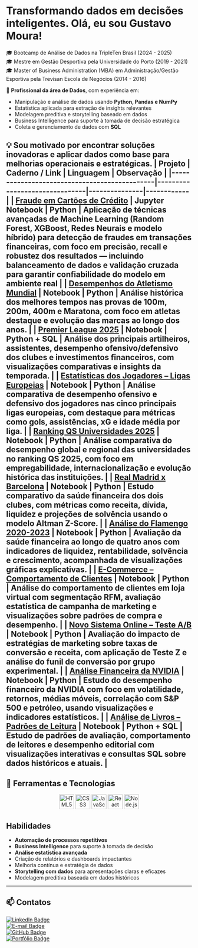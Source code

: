 # Transformando dados em decisões inteligentes. Olá, eu sou Gustavo Moura!

🎓 Bootcamp de Análise de Dados na TripleTen Brasil (2024 - 2025)  
🎓 Mestre em Gestão Desportiva pela Universidade do Porto (2019 - 2021)  
🎓 Master of Business Administration (MBA) em Administração/Gestão Esportiva pela Trevisan Escola de Negócios (2014 - 2016)  

💼 **Profissional da área de Dados**, com experiência em:  
- Manipulação e análise de dados usando **Python, Pandas e NumPy**  
- Estatística aplicada para extração de insights relevantes  
- Modelagem preditiva e storytelling baseado em dados  
- Business Intelligence para suporte à tomada de decisão estratégica  
- Coleta e gerenciamento de dados com **SQL**  

💡 Sou motivado por encontrar soluções inovadoras e aplicar **dados** como base para melhorias operacionais e estratégicas.
| Projeto                                       | Caderno / Link                | Linguagem     | Observação |
|----------------------------------------------|-------------------------------|---------------|------------|
| [Fraude em Cartões de Crédito](https://github.com/GHSMoura/Fraude-em-cartoes-de-credito-) | Jupyter Notebook              | Python        | Aplicação de técnicas avançadas de Machine Learning (Random Forest, XGBoost, Redes Neurais e modelo híbrido) para detecção de fraudes em transações financeiras, com foco em precisão, recall e robustez dos resultados — incluindo balanceamento de dados e validação cruzada para garantir confiabilidade do modelo em ambiente real |
| [Desempenhos do Atletismo Mundial](https://github.com/GHSMoura/Melhores-desempenhos-do-atletismo-mundial) | Notebook                      | Python        | Análise histórica dos melhores tempos nas provas de 100m, 200m, 400m e Maratona, com foco em atletas destaque e evolução das marcas ao longo dos anos. |
| [Premier League 2025](https://github.com/GHSMoura/Premier-League-2025) | Notebook                      | Python + SQL  | Análise dos principais artilheiros, assistentes, desempenho ofensivo/defensivo dos clubes e investimentos financeiros, com visualizações comparativas e insights da temporada. |
| [Estatísticas dos Jogadores – Ligas Europeias](https://github.com/GHSMoura/Estat-sticas-de-todos-os-jogadores-de-futebol-nas-5-principais-ligas-24-25---Projeto-3) | Notebook                      | Python        | Análise comparativa de desempenho ofensivo e defensivo dos jogadores nas cinco principais ligas europeias, com destaque para métricas como gols, assistências, xG e idade média por liga. |
| [Ranking QS Universidades 2025](https://github.com/GHSMoura/Ranking-Mundial-de-Universidades-QS-2025) | Notebook                      | Python        | Análise comparativa do desempenho global e regional das universidades no ranking QS 2025, com foco em empregabilidade, internacionalização e evolução histórica das instituições. |
| [Real Madrid x Barcelona](https://github.com/GHSMoura/Analise_RealMadrid_Barcelona) | Notebook                      | Python        | Estudo comparativo da saúde financeira dos dois clubes, com métricas como receita, dívida, liquidez e projeções de solvência usando o modelo Altman Z-Score. |
| [Análise do Flamengo 2020-2023](https://github.com/GHSMoura/Analise_Flamengo_20-23) | Notebook                      | Python        | Avaliação da saúde financeira ao longo de quatro anos com indicadores de liquidez, rentabilidade, solvência e crescimento, acompanhada de visualizações gráficas explicativas. |
| [E-Commerce – Comportamento de Clientes](https://github.com/GHSMoura/E-Commerce-) | Notebook                      | Python        | Análise do comportamento de clientes em loja virtual com segmentação RFM, avaliação estatística de campanha de marketing e visualizações sobre padrões de compra e desempenho. |
| [Novo Sistema Online – Teste A/B](https://github.com/GHSMoura/Novo_Sistema_Online) | Notebook                      | Python        | Avaliação do impacto de estratégias de marketing sobre taxas de conversão e receita, com aplicação de Teste Z e análise do funil de conversão por grupo experimental. |
| [Análise Financeira da NVIDIA](https://github.com/GHSMoura/Analise_Livros) | Notebook                      | Python        | Estudo do desempenho financeiro da NVIDIA com foco em volatilidade, retornos, médias móveis, correlação com S&P 500 e petróleo, usando visualizações e indicadores estatísticos. |
| [Análise de Livros – Padrões de Leitura](https://github.com/GHSMoura/Analise_Livros) | Notebook                      | Python + SQL  | Estudo de padrões de avaliação, comportamento de leitores e desempenho editorial com visualizações interativas e consultas SQL sobre dados históricos e atuais. |
---

## 💼 Ferramentas e Tecnologias

<p align="center">
  <img src="https://cdn.jsdelivr.net/gh/devicons/devicon/icons/html5/html5-original.svg" alt="HTML5" width="40" height="40"/>
  <img src="https://cdn.jsdelivr.net/gh/devicons/devicon/icons/css3/css3-original.svg" alt="CSS3" width="40" height="40"/>
  <img src="https://cdn.jsdelivr.net/gh/devicons/devicon/icons/javascript/javascript-original.svg" alt="JavaScript" width="40" height="40"/>
  <img src="https://cdn.jsdelivr.net/gh/devicons/devicon/icons/react/react-original.svg" alt="React" width="40" height="40"/>
  <img src="https://cdn.jsdelivr.net/gh/devicons/devicon/icons/nodejs/nodejs-original.svg" alt="Node.js" width="40" height="40"/>
</p>

## Habilidades  
- **Automação de processos repetitivos**  
- **Business Intelligence** para suporte à tomada de decisão  
- **Análise estatística avançada**  
- Criação de relatórios e dashboards impactantes  
- Melhoria contínua e estratégia de dados  
- **Storytelling com dados** para apresentações claras e eficazes  
- Modelagem preditiva baseada em dados históricos  

---

## 📫 Contatos  

[![LinkedIn Badge](https://img.shields.io/badge/LinkedIn-0077B5?style=for-the-badge&logo=linkedin&logoColor=white)](https://www.linkedin.com/in/mourahsgustavo/)  
[![E-mail Badge](https://img.shields.io/badge/-Email-D14836?style=for-the-badge&logo=gmail&logoColor=white)](mailto:guga.h.s.moura@gmail.com)  
[![GitHub Badge](https://img.shields.io/badge/GitHub-181717?style=for-the-badge&logo=github&logoColor=white)](https://github.com/GMouraBFR)  
[![Portfólio Badge](https://img.shields.io/badge/Portf%C3%B3lio-4CAF50?style=for-the-badge&logo=notion&logoColor=white)](https://goldenrod-clam-1b4.notion.site/Portf-lio-do-Gustavo-Moura-190d13cdb33080c49515dc9ea8f00c15)  







